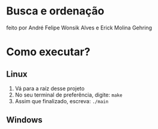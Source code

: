 # Busca e ordenação

feito por André Felipe Wonsik Alves e Erick Molina Gehring

# Como executar?
## Linux
1. Vá para a raíz desse projeto
2. No seu terminal de preferência, digite: ```make```
3. Assim que finalizado, escreva: ```./main```

## Windows